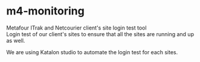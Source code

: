 # m4-monitoring
Metafour ITrak and Netcourier client's site login test tool<br>
Login test of our client's sites to ensure that all the sites are running and up as well.




We are using Katalon studio to automate the login test for each sites.
